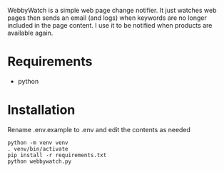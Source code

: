 WebbyWatch is a simple web page change notifier.  It just watches web pages then sends an email (and logs) 
when keywords are no longer included in the page content.  I use it to be notified when products are available again.

# Requirements

* python

# Installation

Rename .env.example to .env and edit the contents as needed

```
python -m venv venv
. venv/bin/activate
pip install -r requirements.txt
python webbywatch.py
```


